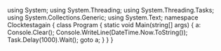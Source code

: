 using System;
using System.Threading;
using System.Threading.Tasks;
using System.Collections.Generic;
using System.Text;
namespace Clocktestagain
{
    class Program
    {
        static void Main(string[] args)
        {
        a:
            Console.Clear();
            Console.WriteLine(DateTime.Now.ToString());
            Task.Delay(1000).Wait();
            goto a;
        }
    }
}
